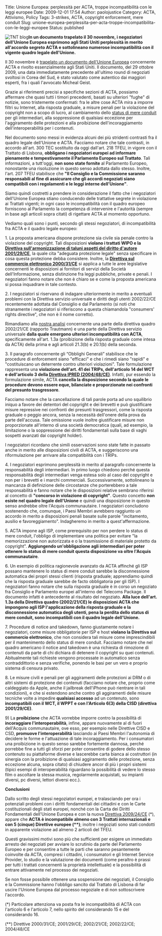 Title: Unione Europea: perplessità per ACTA, troppe incompatibilità con le leggi europee
Date: 2009-12-01 17:54
Author: paolojustice
Category: ACTA, Attivismo, Policy
Tags: 3-strikes, ACTA, copyright enforcement, mere conduit
Slug: unione-europea-perplessita-per-acta-troppe-incompatibilita-con-le-leggi-europee
Status: published

![TNT blog](http://blog.tntvillage.scambioetico.org/wp-content/uploads/2009/12/worldradar.jpg)**In un documento trapelato il 30 novembre, i negoziatori dell'Unione Europea esprimono agli Stati Uniti perplessità in merito all'accordo segreto ACTA e sottolineano numerose incompatibilità con il vigente quadro legale dell'Unione.**

  

**<!--more-->**

Il 30 novembre è [trapelato un documento dell'Unione Europea](http://blog.die-linke.de/digitalelinke/wp-content/uploads/674b-09.pdf) concernente ACTA e rivolto essenzialmente agli Stati Uniti. Il documento, del 29 ottobre 2009, una data immediatamente precedente all'ultimo round di negoziati svoltosi in Corea del Sud, è stato valutato come autentico dai maggiori esperti, fra i quali l'avvocato Micheal Geist.

Grazie ai riferimenti precisi a specifiche sezioni di ACTA, possiamo affermare che quasi tutti i timori precedenti, basati su ulteriori "fughe" di notizie, sono tristemente confermati: fra le altre cose ACTA mira a imporre filtri su Internet, alla risposta graduale, a misure penali per la violazione del copyright non a scopo di lucro, al cambiamento dello [status di mere conduit](http://blog.tntvillage.scambioetico.org/?p=2735) per gli intermediari, alla soppressione di qualsiasi eccezione per l'aggiramento delle protezioni e alla proibizione dell'incoraggiamento dell'interoperabilità per i contenuti.

Nel documento sono messi in evidenza alcuni dei più stridenti contrasti fra il quadro legale dell'Unione e ACTA. Facciamo notare che tale contrasti, in accordo all'art. 300 TEC sostituito da oggi dall'art. 218 TFEU, in vigore con il Trattato di Lisbona, **obbligano i negoziatori europei ad informare pienamente e tempestivamente il Parlamento Europeo sul Trattato**. Tali informazioni, a tutt'oggi, **non sono state fornite** al Parlamento Europeo, nonostante una risoluzione in questo senso adottata dallo stesso. Inoltre, l'art. 207 TFEU stabilisce che **"Il Consiglio e la Commissione saranno responsabili al fine di assicurare che gli accordi negoziati siano compatibili con i regolamenti e le leggi interne dell'Unione"**.

Siamo quindi costretti a prendere in considerazione il fatto che i negoziatori dell'Unione Europea stiano conducendo delle trattative segrete in violazione ai Trattati vigenti; in ogni caso le incompatibilità con il quadro europeo forniscono al Parlamento la competenza di intervenire e l'autorità (sempre in base agli articoli sopra citati) di rigettare ACTA al momento opportuno.

Vediamo quali sono i punti, secondo gli stessi negoziatori, di incompatibilità fra ACTA e il quadro legale europeo:

1\. La proposta americana dispone protezione sia civile sia penale contro la violazione del copyright. Tali disposizioni **violano i trattati WIPO e la [Direttiva sull'armonizzazione di taluni aspetti del diritto d'autore 2001/29/CE](http://eur-lex.europa.eu/LexUriServ/LexUriServ.do?uri=OJ:L:2001:167:0010:0019:IT:PDF)**, la quale cita "adeguata protezione legale" senza specificare in cosa questa protezione debba consistere. Inoltre, la **[Direttiva sul commercio elettronico 2000/31/CE](http://blog.tntvillage.scambioetico.org/?p=2735)** si applica a tutte le aree legislative concernenti le disposizioni ai fornitori di servizi della Società dell'Informazione, senza distinzione fra leggi pubbliche, private e penali. I negoziatori fanno notare che non è chiaro se e come la proposta americana si possa inquadrare in tale contesto.

2\. I negoziatori si riservano di indagare ulteriormente in merito a eventuali problemi con la Direttiva servizio universale e diritti degli utenti 2002/22/CE recentemente adottata dal Consiglio e dal Parlamento (si noti che stranamente i negoziatori si riferiscono a questa chiamandola "consumers' rights directive", che non è il nome corretto).

Rimandiamo alla [nostra analisi](http://blog.tntvillage.scambioetico.org/?p=4212) concernente una parte della direttiva quadro 2002/21/CE (rapporto Trautmann) e una parte della Direttiva servizio universale **dalla quale emergono ulteriori incompatibilità con ACTA**, specificamente all'art. 1.3a (proibizione della risposta graduale come intesa da ACTA) della prima e agli articoli 21.3(b) e 20.1(b) della seconda.

3\. Il paragrafo concernente gli “Obblighi Generali” stabilisce che le procedure di enforcement siano "efficaci" e che i rimedi siano "rapidi" e "costituiscano un deterrente contro ulteriori violazioni". Tale formulazione rappresenta una **violazione dell'art. 41 dei TRIPs, dell'articolo 14 del WCT e dell'articolo 3 della [Direttiva IPRED (2004/48/CE)](http://eur-lex.europa.eu/pri/en/oj/dat/2004/l_195/l_19520040602en00160025.pdf)**. Infatti, pur essendo la formulazione simile, ACTA **cancella la disposizione secondo la quale le procedure devono essere eque, bilanciate e proporzionate nei confronti del presunto trasgressore**.

Facciamo notare che la cancellazione di tali parole porta ad uno squilibrio iniquo a favore dei detentori del copyright e dei brevetti e può giustificare misure repressive nei confronti dei presunti trasgressori, come la risposta graduale o peggio ancora, senza la necessità dell'onere della prova da parte dell'accusa. Tale omissione vuole inoltre giustificare misure non proporzionate all'interno di una società democratica (quali, ad esempio, la limitazione o la soppressione dei diritti fondamentali sulla base di vaghi sospetti avanzati dai copyright holder).

I negoziatori ricordano che simili osservazioni sono state fatte in passato anche in merito alle disposizioni civili di ACTA, e suggeriscono una riformulazione per arrivare alla compatibilità con i TRIPs.

4\. I negoziatori esprimono perplessità in merito al paragrafo concernente la responsabilità degli intermediari. In primo luogo chiedono perché questa responsabilità degli intermediari venga estesa solo al caso del copyright e non per i brevetti e i marchi commerciali. Successivamente, sottolineano la mancanza di definizione delle circostanze che porterebbero a tale responsabilità e fanno notare che le disposizioni relative sembrano riferirsi al concetto di **"concorso in violazione di copyright"**. Questo concetto **non esiste nel quadro legale dell'Unione** e quindi una disposizione in questo senso andrebbe oltre l'Acquis communautaire. I negoziatori concludono sostenendo che, comunque, i Paesi Membri avrebbero raggiunto un accordo in merito a disposizioni penali basate sulle parole "incitamento, ausilio e favoreggiamento". Indagheremo in merito a quest'affermazione.

5\. ACTA impone agli ISP, come prerequisito per non perdere lo status di mere conduit, l'obbligo di implementare una politica per evitare "la memorizzazione non autorizzata e o la trasmissione di materiale protetto da copyright". **Aggiungendo un'obbligazione agli intermediari per poter ottenere lo status di mere conduit questa disposizione va oltre l'Acquis communautaire**.

6\. Un esempio di politica ragionevole avanzato da ACTA affinché gli ISP possano mantenere lo status di mere conduit sarebbe la disconnessione automatica dei propri stessi clienti (risposta graduale; apprendiamo quindi che la risposta graduale sarebbe de facto obbligatoria per gli ISP). I negoziatori fanno notare che sulla risposta graduale è in corso un negoziato fra Consiglio e Parlamento europei all'interno del Telecoms Package. Il documento infatti è antecedente al risultato del negoziato. **Alla luce dell'art. 1.3a della Direttiva quadro (2002/21/CE) le disposizioni ACTA che impongono agli ISP l'applicazione della risposta graduale e la disconnessione automatica degli utenti, pena la perdita dello status di mere conduit, sono incompatibili con il quadro legale dell'Unione.**

7\. Procedure di notice and takedown, fanno giustamente notare i negoziatori, come misure obbligatorie per ISP e host **violano la Direttiva sul commercio elettronico**, che non considera tali misure come imprescindibili per il mantenimento dello status di mere conduit. Facciamo notare che nel quadro americano il notice and takedown è una richiesta di rimozione di contenuti da parte di chi dichiara di detenere il copyright su quei contenuti. Abitualmente tali richieste vengono processate in automatico senza contraddittorio e senza verifiche, ponendo le basi per un vero e proprio sistema di censura privato.

8\. Le misure civili e penali per gli aggiramenti delle protezioni ai DRM o di altri sistemi di protezione dei contenuti (facciamo notare che, proprio come caldeggiato da Apple, anche il jailbreak dell'iPhone può rientrare in tali condizioni), e che si estendono anche contro gli aggiramenti delle misure tecniche volte a impedire **qualsiasi accesso** ad un contenuto, sono **incompatibili con il WCT, il WPPT e con l'Articolo 6(3) della CISD (direttiva 2001/29/CE)**.

9\) La **proibizione** che ACTA vorrebbe imporre contro la possibilità di **incoraggiare l'interoperabilità**, infine, appare nuovamente al di fuori dell'Acquis communautaire, ove esso, per esempio nelle Direttive CISD e CSD, **promuove l'interoperabilità** lasciando ai Paesi Membri l'autonomia di decidere le forme e l'attuazione di tale incoraggiamento. Per i consumatori una proibizione in questo senso sarebbe fortemente dannosa, perché porrebbe fine a tutti gli sforzi per poter consentire di godere dello stesso contenuto su piattaforme diverse e lascerebbe carta bianca ai costruttori (in sinergia con la proibizione di qualsiasi aggiramento delle protezione, senza eccezione alcuna, sopra citato) di chiudere ancor di più i propri sistemi (tipici esempi di interoperabilità riguardano la possibilità di vedere lo stesso film o ascoltare la stessa musica, regolarmente acquistati, su impianti diversi, pc diversi, lettori diversi ecc.).

**Conclusioni**

Dallo scritto degli stessi negoziatori europei, e tralasciando per ora i potenziali problemi con i diritti fondamentali dei cittadini e con le Carte costituzionali degli stati europei, nonché con la Carta dei Diritti Fondamentali dell'Unione Europea e con la nuova [Direttiva 2009/24/CE](http://eur-lex.europa.eu/LexUriServ/LexUriServ.do?uri=OJ:L:2009:111:0016:0022:IT:PDF) (\*), appare che **ACTA è incompatibile almeno con 3 Trattati internazionali e con 5 (cinque) Direttive europee (\*\*)**; inoltre i negoziati sono stati condotti in apparente violazione ad almeno 2 articoli del TFEU.

Questi gravissimi motivi sono più che sufficienti per esigere un immediato arresto dei negoziati per avviare lo scrutinio da parte del Parlamento Europeo e per consentire a tutte le parti che saranno pesantemente coinvolte da ACTA, compresi i cittadini, i consumatori e gli Internet Service Provider, lo studio e la valutazione dei documenti (come peraltro è prassi per tutti i trattati concernenti la proprietà intellettuale) e la possibilità di entrare attivamente nel processo dei negoziati.

Se non fosse possibile ottenere una sospensione dei negoziati, il Consiglio e la Commissione hanno l'obbligo sancito dal Trattato di Lisbona di far uscire l'Unione Europea dal processo negoziale e di non sottoscrivere l'accordo.

(\*) Particolare attenziona va posta fra le incompatibilità di ACTA con l'articolo 6 e l'articolo 7, nello spirito del considerando 15 e del considerando 16.

(\*\*) Direttive 2000/31/CE; 2001/29/CE; 2002/21/CE; 2002/22/CE; 2004/48/CE
